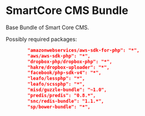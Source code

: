 SmartCore CMS Bundle
====================

Base Bundle of Smart Core CMS.

Possibly required packages:

``` json
        "amazonwebservices/aws-sdk-for-php": "*",
        "aws/aws-sdk-php": "*",
        "dropbox-php/dropbox-php": "*",
        "hakre/dropbox-uploader": "*",
        "facebook/php-sdk-v4": "*",
        "leafo/lessphp": "*",
        "leafo/scssphp": "*",
        "misd/guzzle-bundle": "~1.0",
        "predis/predis": "0.8.*",
        "snc/redis-bundle": "1.1.*",
        "sp/bower-bundle": "*",
```
